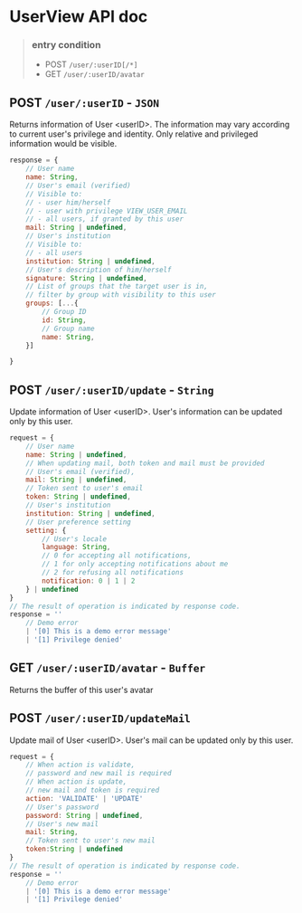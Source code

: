 # UserView API doc

> ### entry condition
> + POST `/user/:userID[/*]`
> + GET `/user/:userID/avatar`

## POST  `/user/:userID` - `JSON`

Returns information of User &lt;userID&gt;.
The information may vary according to current user's privilege and identity. Only relative and privileged information would be visible.
```js
response = {
	// User name
	name: String,
	// User's email (verified)
	// Visible to: 
	// - user him/herself
	// - user with privilege VIEW_USER_EMAIL
	// - all users, if granted by this user
	mail: String | undefined,
	// User's institution
	// Visible to: 
	// - all users
	institution: String | undefined,
	// User's description of him/herself
	signature: String | undefined,
	// List of groups that the target user is in,
	// filter by group with visibility to this user
	groups: [...{
        // Group ID
        id: String,
        // Group name
        name: String,
    }]

}
```

## POST  `/user/:userID/update` - `String`

Update information of User &lt;userID&gt;.
User's information can be updated only by this user.
```js
request = {
	// User name
	name: String | undefined,
	// When updating mail, both token and mail must be provided
	// User's email (verified), 
	mail: String | undefined,
	// Token sent to user's email
	token: String | undefined,
	// User's institution
	institution: String | undefined,
	// User preference setting
	setting: {
		// User's locale
		language: String,
		// 0 for accepting all notifications,
		// 1 for only accepting notifications about me
		// 2 for refusing all notifications
		notification: 0 | 1 | 2
	} | undefined
}
// The result of operation is indicated by response code.
response = ''
	// Demo error
	| '[0] This is a demo error message'
	| '[1] Privilege denied'

```

## GET `/user/:userID/avatar` - `Buffer`
Returns the buffer of this user's avatar

## POST `/user/:userID/updateMail`

Update mail of User &lt;userID&gt;.
User's mail can be updated only by this user.
```js
request = {
	// When action is validate,
	// password and new mail is required
	// When action is update,
	// new mail and token is required
	action: 'VALIDATE' | 'UPDATE'
	// User's password
	password: String | undefined,
	// User's new mail
	mail: String,
	// Token sent to user's new mail
	token:String | undefined
}
// The result of operation is indicated by response code.
response = ''
	// Demo error
	| '[0] This is a demo error message'
	| '[1] Privilege denied'

```